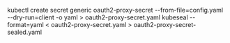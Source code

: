 kubectl create secret generic oauth2-proxy-secret --from-file=config.yaml --dry-run=client -o yaml > oauth2-proxy-secret.yaml
kubeseal --format=yaml < oauth2-proxy-secret.yaml > oauth2-proxy-secret-sealed.yaml
